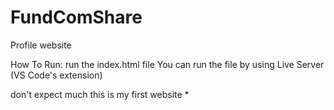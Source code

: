 # FundComShare
Profile website

How To Run: run the index.html file You can run the file by using Live Server (VS Code's extension)

don't expect much this is my first website *
